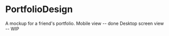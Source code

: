 PortfolioDesign
===============

A mockup for a friend's portfolio.
Mobile view -- done
Desktop screen view -- WIP
